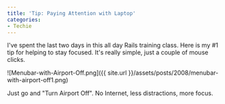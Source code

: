 ```yaml
---
title: 'Tip: Paying Attention with Laptop'
categories:
- Techie
---
```


I've spent the last two days in this all day Rails training class. Here is my #1 tip for helping to stay focused. It's really simple, just a couple of mouse clicks.

![Menubar-with-Airport-Off.png]({{ site.url }}/assets/posts/2008/menubar-with-airport-off1.png)

Just go and "Turn Airport Off". No Internet, less distractions, more focus.
